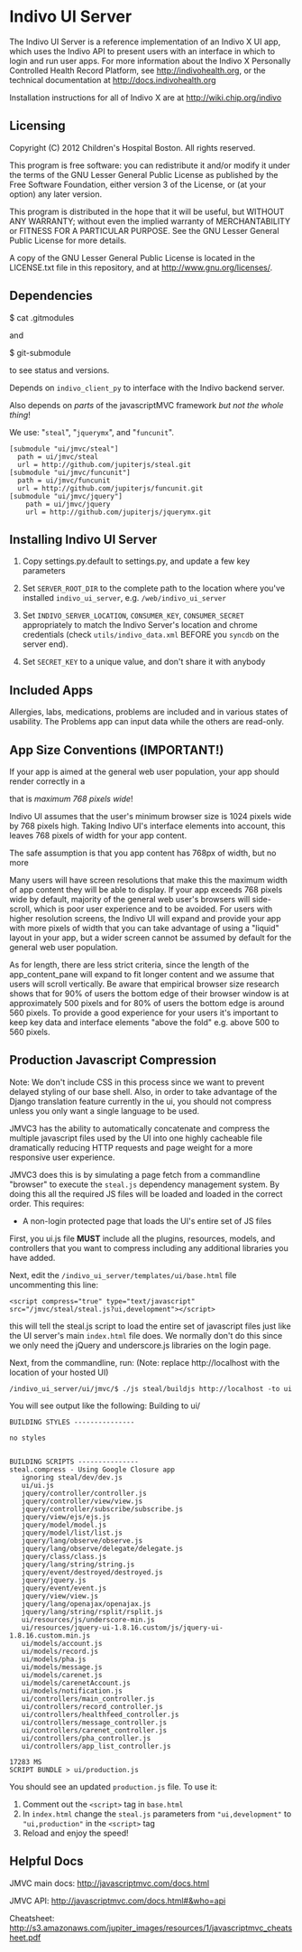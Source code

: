 
Indivo UI Server
================
The Indivo UI Server is a reference implementation of an Indivo X UI app, which uses
the Indivo API to present users with an interface in which to login and run user apps.
For more information about the Indivo X Personally Controlled Health Record Platform,
see <http://indivohealth.org>, or the technical documentation at 
<http://docs.indivohealth.org>

Installation instructions for all of Indivo X are at <http://wiki.chip.org/indivo>

Licensing
---------
Copyright (C) 2012 Children's Hospital Boston. All rights reserved.

This program is free software: you can redistribute it and/or modify it under the terms
of the GNU Lesser General Public License as published by the Free Software Foundation, 
either version 3 of the License, or (at your option) any later version.

This program is distributed in the hope that it will be useful, but WITHOUT ANY WARRANTY;
without even the implied warranty of MERCHANTABILITY or FITNESS FOR A PARTICULAR PURPOSE.
See the GNU Lesser General Public License for more details.

A copy of the GNU Lesser General Public License is located in the LICENSE.txt file in this
repository, and at http://www.gnu.org/licenses/.


Dependencies
------------

  $ cat .gitmodules

and

  $ git-submodule
  
to see status and versions.

Depends on `indivo_client_py` to interface with the Indivo backend server.

Also depends on _parts_ of the javascriptMVC framework _but not the whole thing_!

We use: "`steal`", "`jquerymx`", and "`funcunit`".

    [submodule "ui/jmvc/steal"]
      path = ui/jmvc/steal
      url = http://github.com/jupiterjs/steal.git
    [submodule "ui/jmvc/funcunit"]
      path = ui/jmvc/funcunit
      url = http://github.com/jupiterjs/funcunit.git
    [submodule "ui/jmvc/jquery"]
        path = ui/jmvc/jquery
        url = http://github.com/jupiterjs/jquerymx.git


Installing Indivo UI Server
---------------------------

1. Copy settings.py.default to settings.py, and update a few key parameters

2. Set `SERVER_ROOT_DIR` to the complete path to the location where you've
installed `indivo_ui_server`, e.g. `/web/indivo_ui_server`

3. Set `INDIVO_SERVER_LOCATION`, `CONSUMER_KEY`, `CONSUMER_SECRET` appropriately to
match the Indivo Server's location and chrome credentials (check
`utils/indivo_data.xml` BEFORE you `syncdb` on the server end).

4. Set `SECRET_KEY` to a unique value, and don't share it with anybody



Included Apps
-------------

Allergies, labs, medications, problems are included and in various
states of usability. The Problems app can input data while the
others are read-only.


App Size Conventions (IMPORTANT!)
---------------------------------

If your app is aimed at the general web user population, your app should render
correctly in a <DIV> that is _maximum 768 pixels wide_!

Indivo UI assumes that the user's minimum browser size is 1024 pixels wide by
768 pixels high. Taking Indivo UI's interface elements into account, this leaves
768 pixels of width for your app content.

The safe assumption is that you app content has 768px of width, but no more

Many users will have screen resolutions that make this the maximum width of app
content they will be able to display. If your app exceeds 768 pixels wide by
default, majority of the general web user's browsers will side-scroll, which is
poor user experience and to be avoided. For users with higher resolution
screens, the Indivo UI will expand and provide your app with more pixels of
width that you can take advantage of using a "liquid" layout in your app, but a
wider screen cannot be assumed by default for the general web user population.

As for length, there are less strict criteria, since the length of the
app_content_pane will expand to fit longer content and we assume that users will
scroll vertically. Be aware that empirical browser size research shows that for
90% of users the bottom edge of their browser window is at approximately 500
pixels and for 80% of users the bottom edge is around 560 pixels. To provide a
good experience for your users it's important to keep key data and interface
elements "above the fold" e.g. above 500 to 560 pixels.


Production Javascript Compression
----------------------------------

Note: We don't include CSS in this process since we want to prevent delayed 
styling of our base shell. Also, in order to take advantage of the Django 
translation feature currently in the ui, you should not compress unless you 
only want a single language to be used. 

JMVC3 has the ability to automatically concatenate and compress the
multiple javascript files used by the UI into one highly cacheable
file dramatically reducing HTTP requests and page weight for a more
responsive user experience.

JMVC3 does this is by simulating a page fetch from a commandline
"browser" to execute the `steal.js` dependency management system.
By doing this all the required JS files will be loaded and loaded
in the correct order. This requires:

- A non-login protected page that loads the UI's entire set of JS files

First, you ui.js file **MUST** include all the plugins, resources,
models, and controllers that you want to compress including any
additional libraries you have added.

Next, edit the `/indivo_ui_server/templates/ui/base.html` file uncommenting this line:

    <script compress="true" type="text/javascript" src="/jmvc/steal/steal.js?ui,development"></script>

this will tell the steal.js script to load the entire set of
javascript files just like the UI server's main `index.html` file
does. We normally don't do this since we only need the jQuery and
underscore.js libraries on the login page.

Next, from the commandline, run: (Note: replace http://localhost with the location of your hosted UI)

    /indivo_ui_server/ui/jmvc/$ ./js steal/buildjs http://localhost -to ui

You will see output like the following:
	Building to ui/
	
	BUILDING STYLES --------------- 
	
	no styles
	
	
	BUILDING SCRIPTS --------------- 
	steal.compress - Using Google Closure app
	   ignoring steal/dev/dev.js
	   ui/ui.js
	   jquery/controller/controller.js
	   jquery/controller/view/view.js
	   jquery/controller/subscribe/subscribe.js
	   jquery/view/ejs/ejs.js
	   jquery/model/model.js
	   jquery/model/list/list.js
	   jquery/lang/observe/observe.js
	   jquery/lang/observe/delegate/delegate.js
	   jquery/class/class.js
	   jquery/lang/string/string.js
	   jquery/event/destroyed/destroyed.js
	   jquery/jquery.js
	   jquery/event/event.js
	   jquery/view/view.js
	   jquery/lang/openajax/openajax.js
	   jquery/lang/string/rsplit/rsplit.js
	   ui/resources/js/underscore-min.js
	   ui/resources/jquery-ui-1.8.16.custom/js/jquery-ui-1.8.16.custom.min.js
	   ui/models/account.js
	   ui/models/record.js
	   ui/models/pha.js
	   ui/models/message.js
	   ui/models/carenet.js
	   ui/models/carenetAccount.js
	   ui/models/notification.js
	   ui/controllers/main_controller.js
	   ui/controllers/record_controller.js
	   ui/controllers/healthfeed_controller.js
	   ui/controllers/message_controller.js
	   ui/controllers/carenet_controller.js
	   ui/controllers/pha_controller.js
	   ui/controllers/app_list_controller.js
	
	17283 MS
	SCRIPT BUNDLE > ui/production.js


You should see an updated `production.js` file. To use it:

1. Comment out the `<script>` tag in `base.html`                      
2. In `index.html` change the `steal.js` parameters from `"ui,development"` to `"ui,production"` in the `<script>` tag
3. Reload and enjoy the speed!


Helpful Docs
------------

JMVC main docs: <http://javascriptmvc.com/docs.html>

JMVC API: <http://javascriptmvc.com/docs.html#&who=api>

Cheatsheet: <http://s3.amazonaws.com/jupiter_images/resources/1/javascriptmvc_cheatsheet.pdf>


